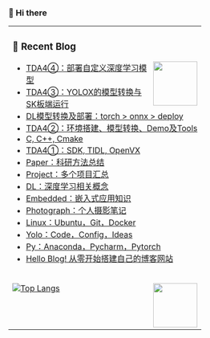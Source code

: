 ### 🧐 Hi there 

<table>
<tr><td>
  
### 📃 Recent Blog
<img align="right" width="88" src="https://cdn.jsdelivr.net/gh/sun0225SUN/sun0225SUN/assets/images/astronaut.png" />

<!-- BLOG-POST-LIST:START -->
- [TDA4④：部署自定义深度学习模型](http://example.com/TDA4VM4/)
- [TDA4③：YOLOX的模型转换与SK板端运行](http://example.com/TDA4VM3/)
- [DL模型转换及部署：torch &gt; onnx &gt; deploy](http://example.com/DLdeploy/)
- [TDA4②：环境搭建、模型转换、Demo及Tools](http://example.com/TDA4VM2/)
- [C, C++, Cmake](http://example.com/C/)
- [TDA4①：SDK, TIDL, OpenVX](http://example.com/TDA4VM/)
- [Paper：科研方法总结](http://example.com/Paper/)
- [Project：多个项目汇总](http://example.com/Project/)
- [DL：深度学习相关概念](http://example.com/DL/)
- [Embedded：嵌入式应用知识](http://example.com/Embedded/)
- [Photograph：个人摄影笔记](http://example.com/Photograph/)
- [Linux：Ubuntu，Git，Docker](http://example.com/Linux/)
- [Yolo：Code，Config，Ideas](http://example.com/Yolo/)
- [Py：Anaconda，Pycharm，Pytorch](http://example.com/Pytorch/)
- [Hello Blog! 从零开始搭建自己的博客网站](http://example.com/Hello-blog/)
<!-- BLOG-POST-LIST:END -->

</td></tr>

<tr><td>
  
[![Top Langs](https://github-readme-stats.vercel.app/api/top-langs/?username=Arrowes&layout=compact)](https://github.com/anuraghazra/github-readme-stats)
<img align="right" width="88" src="https://cdn.jsdelivr.net/gh/sun0225SUN/sun0225SUN/assets/images/technologist.png" />

</td></tr>









<!--
**Arrowes/arrowes** is a ✨ _special_ ✨ repository because its `README.md` (this file) appears on your GitHub profile.

Here are some ideas to get you started:

- 🔭 I’m currently working on ...
- 🌱 I’m currently learning ...
- 👯 I’m looking to collaborate on ...
- 🤔 I’m looking for help with ...
- 💬 Ask me about ...
- 📫 How to reach me: ...
- 😄 Pronouns: ...
- ⚡ Fun fact: ...
-->
